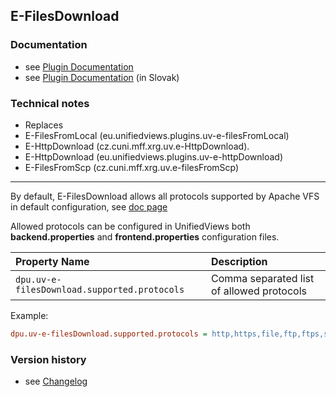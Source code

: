 E-FilesDownload
----------

### Documentation

* see [Plugin Documentation](./doc/About.md)
* see [Plugin Documentation](./doc/About_sk.md) (in Slovak)

### Technical notes

*  Replaces
 * E-FilesFromLocal (eu.unifiedviews.plugins.uv-e-filesFromLocal)
 * E-HttpDownload (cz.cuni.mff.xrg.uv.e-HttpDownload).
 * E-HttpDownload (eu.unifiedviews.plugins.uv-e-httpDownload)
 * E-FilesFromScp (cz.cuni.mff.xrg.uv.e-filesFromScp)

*** 

By default, E-FilesDownload allows all protocols supported by Apache VFS in default configuration, see [doc page](https://commons.apache.org/proper/commons-vfs/filesystems.html)
 
Allowed protocols can be configured in UnifiedViews both **backend.properties** and **frontend.properties** configuration files.

| Property Name | Description |
|:----|:----|
|`dpu.uv-e-filesDownload.supported.protocols`  | Comma separated list of allowed protocols |

Example:

```INI
dpu.uv-e-filesDownload.supported.protocols = http,https,file,ftp,ftps,sftp
``` 
 
### Version history

* see [Changelog](./CHANGELOG.md)

